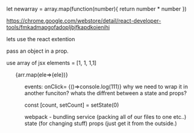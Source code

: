 let newarray = array.map(function(number){
return number \* number
})

https://chrome.google.com/webstore/detail/react-developer-tools/fmkadmapgofadopljbjfkapdkoienihi

lets use the react extention

pass an object in a prop.

use array of jsx elements =
[<span>1</span>, <span>1</span>, <span>1</span>,<span>1</span>]

<ul>
{arr.map(ele=><span>{ele}</span>)}
<ul>
events:
onClick= {()=>console.log(111)}
why we need to wrap it in another funciton?
whats the diffrent between a state and props?

const [count, setCount] = setState(0)

webpack - bundling service (packing all of our files to one etc..)
state (for changing stuff)
props (just get it from the outside.)
